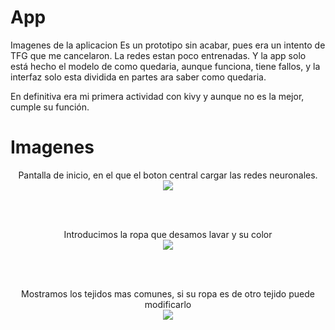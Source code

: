 # App
Imagenes de la aplicacion
Es un prototipo sin acabar, pues era un intento de TFG que me cancelaron.
La redes estan poco entrenadas.
Y la app solo está hecho el modelo de como quedaria, aunque funciona, tiene fallos, y la interfaz solo esta dividida en partes ara saber como quedaria.

En definitiva era mi primera actividad con kivy y aunque no es la mejor, cumple su función.

# Imagenes

<p align="center">
	Pantalla de inicio, en el que el boton central cargar las redes neuronales.
	<br>
	<img src="https://github.com/JesusDJ98/Lavadora/tree/main/App_Kivy/Imagenes/Inicio.PNG" />
</p>
<br><br>

<p align="center">
Introducimos la ropa que desamos lavar y su color
<br>
<img src="https://github.com/JesusDJ98/Lavadora/tree/main/App_Kivy/Imagenes/1.PNG" />
</p>
<br><br>


<p align="center">
	Mostramos los tejidos mas comunes, si su ropa es de otro tejido puede modificarlo
	<br>
	<img src="https://github.com/JesusDJ98/Lavadora/tree/main/App_Kivy/Imagenes/2.PNG" />
	<br><br>
</p>
